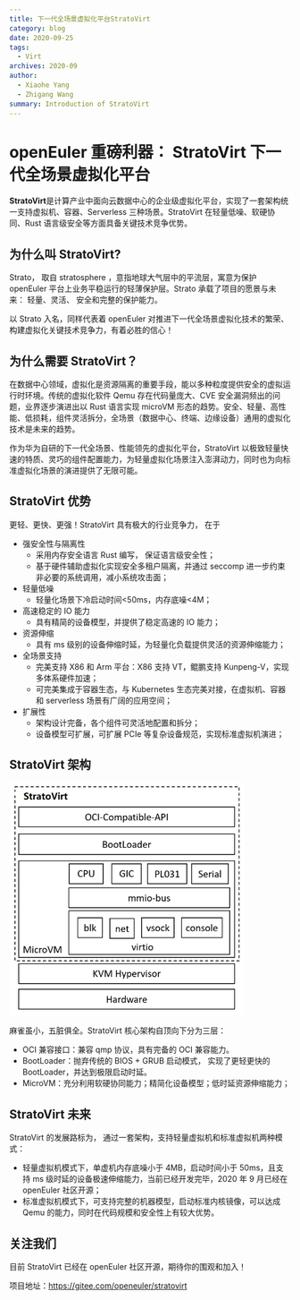 ```yaml
---
title: 下一代全场景虚拟化平台StratoVirt
category: blog
date: 2020-09-25
tags:
  - Virt
archives: 2020-09
author:
  - Xiaohe Yang
  - Zhigang Wang
summary: Introduction of StratoVirt
---
```


# openEuler 重磅利器： StratoVirt 下一代全场景虚拟化平台

**StratoVirt**是计算产业中面向云数据中心的企业级虚拟化平台，实现了一套架构统一支持虚拟机、容器、Serverless 三种场景。StratoVirt 在轻量低噪、软硬协同、Rust 语言级安全等方面具备关键技术竞争优势。

## 为什么叫 StratoVirt?

Strato， 取自 stratosphere ，意指地球大气层中的平流层，寓意为保护 openEuler 平台上业务平稳运行的轻薄保护层。Strato 承载了项目的愿景与未来： 轻量、灵活、 安全和完整的保护能力。

以 Strato 入名，同样代表着 openEuler 对推进下一代全场景虚拟化技术的繁荣、构建虚拟化关键技术竞争力，有着必胜的信心！

## 为什么需要 StratoVirt？

在数据中心领域，虚拟化是资源隔离的重要手段，能以多种粒度提供安全的虚拟运行时环境。传统的虚拟化软件 Qemu 存在代码量庞大、CVE 安全漏洞频出的问题，业界逐步演进出以 Rust 语言实现 microVM 形态的趋势。安全、轻量、高性能、低损耗，组件灵活拆分，全场景（数据中心、终端、边缘设备）通用的虚拟化技术是未来的趋势。

作为华为自研的下一代全场景、性能领先的虚拟化平台，StratoVirt 以极致轻量快速的特质、灵巧的组件配置能力，为轻量虚拟化场景注入澎湃动力，同时也为向标准虚拟化场景的演进提供了无限可能。

## StratoVirt 优势

更轻、更快、更强！StratoVirt 具有极大的行业竞争力， 在于

- 强安全性与隔离性
  - 采用内存安全语言 Rust 编写， 保证语言级安全性；
  - 基于硬件辅助虚拟化实现安全多租户隔离，并通过 seccomp 进一步约束非必要的系统调用，减小系统攻击面；
- 轻量低噪
  - 轻量化场景下冷启动时间<50ms，内存底噪<4M；
- 高速稳定的 IO 能力
  - 具有精简的设备模型，并提供了稳定高速的 IO 能力；
- 资源伸缩
  - 具有 ms 级别的设备伸缩时延，为轻量化负载提供灵活的资源伸缩能力；
- 全场景支持
  - 完美支持 X86 和 Arm 平台：X86 支持 VT，鲲鹏支持 Kunpeng-V，实现多体系硬件加速；
  - 可完美集成于容器生态，与 Kubernetes 生态完美对接，在虚拟机、容器和 serverless 场景有广阔的应用空间；
- 扩展性
  - 架构设计完备，各个组件可灵活地配置和拆分；
  - 设备模型可扩展，可扩展 PCIe 等复杂设备规范，实现标准虚拟机演进；

## StratoVirt 架构

<img src="./StratoVirt-arch.png" style="zoom:67%;" />

麻雀虽小，五脏俱全。StratoVirt 核心架构自顶向下分为三层：

- OCI 兼容接口：兼容 qmp 协议，具有完备的 OCI 兼容能力。
- BootLoader：抛弃传统的 BIOS + GRUB 启动模式， 实现了更轻更快的 BootLoader，并达到极限启动时延。
- MicroVM：充分利用软硬协同能力；精简化设备模型；低时延资源伸缩能力；

## StratoVirt 未来

StratoVirt 的发展路标为， 通过一套架构，支持轻量虚拟机和标准虚拟机两种模式：

- 轻量虚拟机模式下，单虚机内存底噪小于 4MB，启动时间小于 50ms，且支持 ms 级时延的设备极速伸缩能力，当前已经开发完毕，2020 年 9 月已经在 openEuler 社区开源；
- 标准虚拟机模式下，可支持完整的机器模型，启动标准内核镜像，可以达成 Qemu 的能力，同时在代码规模和安全性上有较大优势。

## 关注我们

目前 StratoVirt 已经在 openEuler 社区开源，期待你的围观和加入！

项目地址：https://gitee.com/openeuler/stratovirt
